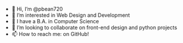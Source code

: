 - 👋 Hi, I’m @pbean720
- 👀 I’m interested in Web Design and Development
- 🌱 I have a B.A. in Computer Science
- 💞️ I’m looking to collaborate on front-end design and python projects
- 📫 How to reach me: on GitHub!

<!---
pbean720/pbean720 is a ✨ special ✨ repository because its `README.md` (this file) appears on your GitHub profile.
You can click the Preview link to take a look at your changes.
--->
